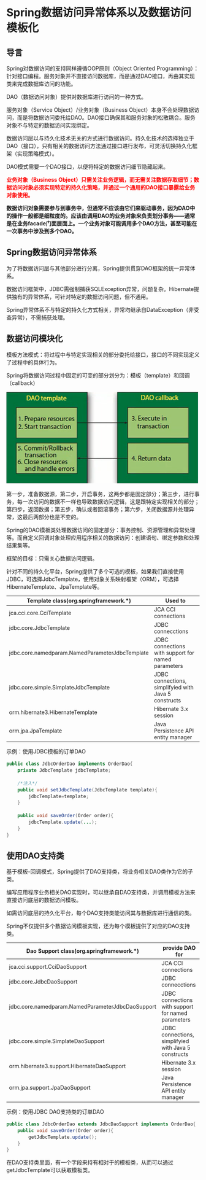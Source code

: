 # Spring数据访问异常体系以及数据访问模板化

## 导言

Spring对数据访问的支持同样遵循OOP原则（Object Oriented Programming）：针对接口编程。服务对象并不直接访问数据库，而是通过DAO接口，再由其实现类来完成数据库访问的功能。

DAO（数据访问对象）提供对数据库进行访问的一种方式。

服务对象（Service Object）/业务对象（Business Object）本身不会处理数据访问，而是将数据访问委托给DAO。DAO接口确保其和服务对象的松散耦合。服务对象不与特定的数据访问实现绑定。

数据访问层以与持久化技术无关的方式进行数据访问。持久化技术的选择独立于DAO（接口），只有相关的数据访问方法通过接口进行发布，可灵活切换持久化框架（实现策略模式）。

DAO模式需要一个DAO接口，以便将特定的数据访问细节隐藏起来。

<font color="red">**业务对象（Business Object）只需关注业务逻辑，而无需关注数据存取细节；数据访问对象必须实现特定的持久化策略，并通过一个通用的DAO接口暴露给业务对象使用。**</font>


**数据访问对象需要参与到事务中，但通常不应该由它们来驱动事务，因为DAO中的操作一般都是细粒度的。应该由调用DAO的业务对象来负责划分事务——通常是在业务facade门面层面上。一个业务对象可能调用多个DAO方法，甚至可能在一次事务中涉及到多个DAO。**

## Spring数据访问异常体系

为了将数据访问层与其他部分进行分离，Spring提供贯穿DAO框架的统一异常体系。

数据访问框架中，JDBC需强制捕获SQLException异常，问题复杂。Hibernate提供独有的异常体系，可针对特定的数据访问问题，但不通用。

Spring异常体系不与特定的持久化方式相关，异常均继承自DataException（非受查异常），不需捕获处理。

## 数据访问模块化

模板方法模式：将过程中与特定实现相关的部分委托给接口，接口的不同实现定义了过程中的具体行为。

Spring将数据访问过程中固定的可变的部分划分为：模板（template）和回调（callback）

![Spring数据访问.PNG](https://github.com/GitVinsmoke/Spring-Notebook/blob/master/images/Spring%E6%95%B0%E6%8D%AE%E8%AE%BF%E9%97%AE.PNG)

第一步，准备数据源，第二步，开启事务，这两步都是固定部分；第三步，进行事务，每一次访问的数据不一样也导致数据访问逻辑，这是跟特定实现相关的部分；第四步，返回数据；第五步，确认或者回滚事务；第六步，关闭数据源并处理异常，这最后两部分也是不变的。

Spring的DAO模板类处理数据访问的固定部分：事务控制、资源管理和异常处理等。而自定义回调对象处理应用程序相关的数据访问：创建语句、绑定参数和处理结果集等。

框架的目标：只需关心数据访问逻辑。

针对不同的持久化平台，Spring提供了多个可选的模板，如果我们直接使用JDBC，可选择JdbcTemplate，使用对象关系映射框架（ORM），可选择HibernateTemplate、JpaTemplate等。

| Template class(org.springframework.*) | Used to |
|--------|--------|
| jca.cci.core.CciTemplate | JCA CCI connections |
| jdbc.core.JdbcTemplate | JDBC connecctions |
| jdbc.core.namedparam.NamedParameterJdbcTemplate | JDBC connections with support for named parameters |
| jdbc.core.simple.SimplateJdbcTemplate | JDBC connections, simplifyied with Java 5 constructs |
| orm.hibernate3.HibernateTemplate | Hibernate 3.x session |
| orm.jpa.JpaTemplate | Java Persistence API entity manager |

示例：使用JDBC模板的订单DAO

```java
public class JdbcOrderDao implements OrderDao{
	private JdbcTemplate jdbcTemplate;
   
    /*注入*/
    public void setJdbcTemplate(JdbcTemplate template){
    	jdbcTemplate=template;
    }
    
    public void saveOrder(Order order){
    	jdbcTemplate.update(...);
    }
}
```

## 使用DAO支持类

基于模板-回调模式，Spring提供了DAO支持类，将业务相关DAO类作为它的子类。

编写应用程序业务相关DAO实现时，可以继承自DAO支持类，并调用模板方法来直接访问底层的数据访问模板。

如需访问底层的持久化平台，每个DAO支持类能访问其与数据库进行通信的类。

Spring不仅提供多个数据访问模板实现，还为每个模板提供了对应的DAO支持类。

| Dao Support class(org.springframework.*) | provide DAO for |
|--------|--------|
| jca.cci.support.CciDaoSupport | JCA CCI connections |
| jdbc.core.JdbcDaoSupport | JDBC connecctions |
| jdbc.core.namedparam.NamedParameterJdbcDaoSupport | JDBC connections with support for named parameters |
| jdbc.core.simple.SimplateDaoSupport | JDBC connections, simplifyied with Java 5 constructs |
| orm.hibernate3.support.HibernateDaoSupport | Hibernate 3.x session |
| orm.jpa.support.JpaDaoSupport | Java Persistence API entity manager |

示例：使用JDBC DAO支持类的订单DAO

```java
public class JdbcOrderDao extends JdbcDaoSupport implements OrderDao{
	public void saveOrder(Order order){
    	getJdbcTemplate.update();
    }
}
```

在DAO支持类里面，有一个字段来持有相对于的模板类，从而可以通过getJdbcTemplate可以获取模板类。